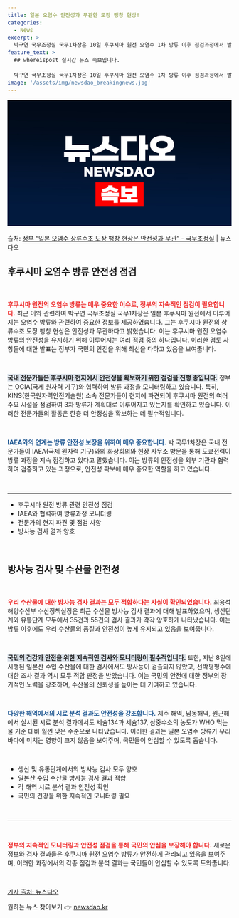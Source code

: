 ```yaml
---
title: 일본 오염수 안전성과 무관한 도장 팽창 현상!
categories:
  - News
excerpt: >
  박구연 국무조정실 국무1차장은 10일 후쿠시마 원전 오염수 1차 방류 이후 점검과정에서 발견된 상류수조 도장…
feature_text: >
  ## whereispost 실시간 뉴스 속보입니다.

  박구연 국무조정실 국무1차장은 10일 후쿠시마 원전 오염수 1차 방류 이후 점검과정에서 발견된 상류수조 도장…
image: '/assets/img/newsdao_breakingnews.jpg'
---
```


![뉴스다오 속보](/assets/img/newsdao_breakingnews.jpg)

<p>출처: <a href="https://newsdao.kr/2476" rel="dofollow">정부 “일본 오염수 상류수조 도장 팽창 현상은 안전성과 무관”  - 국무조정실</a> | 뉴스다오</p>

<h2 data-ke-size="size26">후쿠시마 오염수 방류 안전성 점검</h2>

<p data-ke-size="size16">&nbsp;</p>

<b><span style="color: #ee2323;">후쿠시마 원전의 오염수 방류는 매우 중요한 이슈로, 정부의 지속적인 점검이 필요합니다.</span></b> 최근 이와 관련하여 박구연 국무조정실 국무1차장은 일본 후쿠시마 원전에서 이루어지는 오염수 방류와 관련하여 중요한 정보를 제공하였습니다. 그는 후쿠시마 원전의 상류수조 도장 팽창 현상은 안전성과 무관하다고 밝혔습니다. 이는 후쿠시마 원전 오염수 방류의 안전성을 유지하기 위해 이루어지는 여러 점검 중의 하나입니다. 이러한 검토 사항들에 대한 발표는 정부가 국민의 안전을 위해 최선을 다하고 있음을 보여줍니다.

<p data-ke-size="size16">&nbsp;</p>

<b><span style="background-color: #21538527;">국내 전문가들은 후쿠시마 현지에서 안전성을 확보하기 위한 점검을 진행 중입니다.</span></b> 정부는 OCIA(국제 원자력 기구)와 협력하여 방류 과정을 모니터링하고 있습니다. 특히, KINS(한국원자력안전기술원) 소속 전문가들이 현지에 파견되어 후쿠시마 원전의 여러 주요 시설을 점검하여 3차 방류가 계획대로 이루어지고 있는지를 확인하고 있습니다. 이러한 전문가들의 활동은 한층 더 안정성을 확보하는 데 필수적입니다.

<p data-ke-size="size16">&nbsp;</p>

<b><span style="color: #1a5490;">IAEA와의 연계는 방류 안전성 보장을 위하여 매우 중요합니다.</span></b> 박 국무1차장은 국내 전문가들이 IAEA(국제 원자력 기구)와의 화상회의와 현장 사무소 방문을 통해 도쿄전력이 방류 과정을 지속 점검하고 있다고 말했습니다. 이는 방류의 안전성을 외부 기관과 협력하여 검증하고 있는 과정으로, 안전성 확보에 매우 중요한 역할을 하고 있습니다.

<p data-ke-size="size16">&nbsp;</p>

<hr/>

<ul>
  <li>후쿠시마 원전 방류 관련 안전성 점검</li>
  <li>IAEA와 협력하여 방류과정 모니터링</li>
  <li>전문가의 현지 파견 및 점검 사항</li>
  <li>방사능 검사 결과 양호</li>
</ul>

<p data-ke-size="size16">&nbsp;</p>

<h2 data-ke-size="size26">방사능 검사 및 수산물 안전성</h2>

<p data-ke-size="size16">&nbsp;</p>

<b><span style="color: #ee2323;">우리 수산물에 대한 방사능 검사 결과는 모두 적합하다는 사실이 확인되었습니다.</span></b> 최용석 해양수산부 수산정책실장은 최근 수산물 방사능 검사 결과에 대해 발표하였으며, 생산단계와 유통단계 모두에서 35건과 55건의 검사 결과가 각각 양호하게 나타났습니다. 이는 방류 이후에도 우리 수산물의 품질과 안전성이 높게 유지되고 있음을 보여줍니다.

<p data-ke-size="size16">&nbsp;</p>

<b><span style="background-color: #21538527;">국민의 건강과 안전을 위한 지속적인 검사와 모니터링이 필수적입니다.</span></b> 또한, 지난 8일에 시행된 일본산 수입 수산물에 대한 검사에서도 방사능이 검출되지 않았고, 선박평형수에 대한 조사 결과 역시 모두 적합 판정을 받았습니다. 이는 국민의 안전에 대한 정부의 장기적인 노력을 강조하며, 수산물의 신뢰성을 높이는 데 기여하고 있습니다.

<p data-ke-size="size16">&nbsp;</p>

<b><span style="color: #1a5490;">다양한 해역에서의 시료 분석 결과도 안전성을 강조합니다.</span></b> 제주 해역, 남동해역, 원근해에서 실시된 시료 분석 결과에서도 세슘134과 세슘137, 삼중수소의 농도가 WHO 먹는 물 기준 대비 훨씬 낮은 수준으로 나타났습니다. 이러한 결과는 일본 오염수 방류가 우리 바다에 미치는 영향이 크지 않음을 보여주며, 국민들이 안심할 수 있도록 돕습니다.

<p data-ke-size="size16">&nbsp;</p>

<ul>
  <li>생산 및 유통단계에서의 방사능 검사 모두 양호</li>
  <li>일본산 수입 수산물 방사능 검사 결과 적합</li>
  <li>각 해역 시료 분석 결과 안전성 확인</li>
  <li>국민의 건강을 위한 지속적인 모니터링 필요</li>
</ul>

<p data-ke-size="size16">&nbsp;</p>

<hr/>

<p data-ke-size="size16">&nbsp;</p>

<b><span style="color: #ee2323;">정부의 지속적인 모니터링과 안전성 점검을 통해 국민의 안심을 보장해야 합니다.</span></b> 새로운 정보와 검사 결과들은 후쿠시마 원전 오염수 방류가 안전하게 관리되고 있음을 보여주며, 이러한 과정에서의 각종 점검과 분석 결과는 국민들이 안심할 수 있도록 도와줍니다. 

<p data-ke-size="size16">&nbsp;</p>

<a href="https://newsdao.kr/2476">기사 출처: 뉴스다오</a> 

원하는 뉴스 찾아보기 👉 <a href="https://newsdao.kr" rel="dofollow">newsdao.kr</a>


